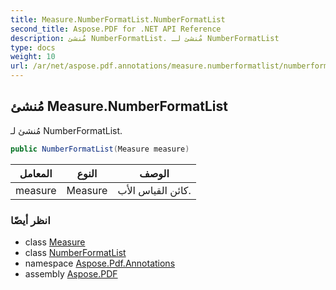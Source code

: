 ```yaml
---
title: Measure.NumberFormatList.NumberFormatList
second_title: Aspose.PDF for .NET API Reference
description: مُنشئ NumberFormatList. مُنشئ لـ NumberFormatList
type: docs
weight: 10
url: /ar/net/aspose.pdf.annotations/measure.numberformatlist/numberformatlist/
---
```

## مُنشئ Measure.NumberFormatList

مُنشئ لـ NumberFormatList.

```csharp
public NumberFormatList(Measure measure)
```

| المعامل | النوع | الوصف |
| --- | --- | --- |
| measure | Measure | كائن القياس الأب. |

### انظر أيضًا

* class [Measure](../../measure/)
* class [NumberFormatList](../)
* namespace [Aspose.Pdf.Annotations](../../../aspose.pdf.annotations/)
* assembly [Aspose.PDF](../../../)